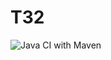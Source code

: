# ТЗ2


![Java CI with Maven](https://github.com/maxim-safonov/maven/actions/workflows/maven.yml/badge.svg)

